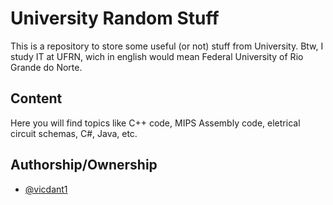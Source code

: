 
# University Random Stuff
This is a repository to store some useful (or not) stuff from University.
Btw, I study IT at UFRN, wich in english would mean Federal University of Rio Grande do Norte.
## Content

Here you will find topics like C++ code, MIPS Assembly code, eletrical circuit schemas, C#, Java, etc.
## Authorship/Ownership

- [@vicdant1](https://www.github.com/vicdant1)